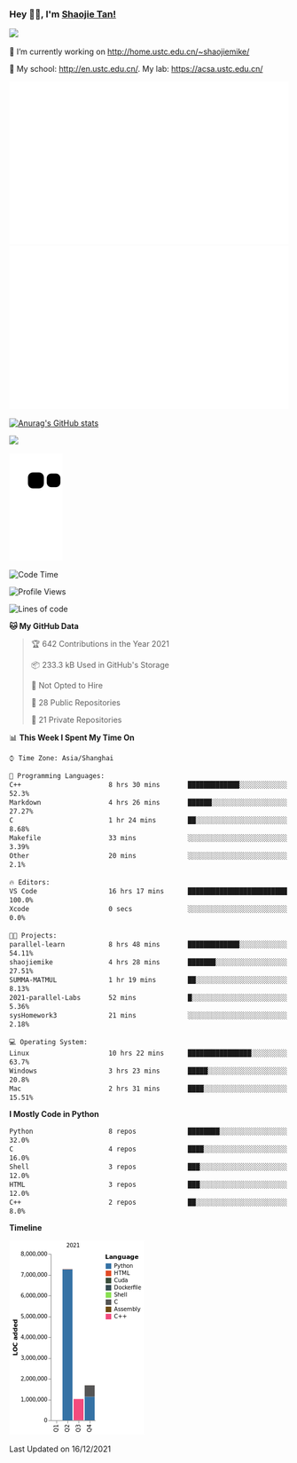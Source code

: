 

<!--
**Kirrito-k423/Kirrito-k423** is a ✨ _special_ ✨ repository because its `README.md` (this file) appears on your GitHub profile.

Here are some ideas to get you started:

- 🔭 I’m currently working on ...
- 🌱 I’m currently learning ...
- 👯 I’m looking to collaborate on ...
- 🤔 I’m looking for help with ...
- 💬 Ask me about ...
- 📫 How to reach me: ...
- 😄 Pronouns: ...
- ⚡ Fun fact: ...
-->
### Hey 👋🏽, I'm [Shaojie Tan!](http://home.ustc.edu.cn/~shaojiemike/about)

![](https://visitor-badge.glitch.me/badge?page_id=Kirrito-k423.Kirrito-k423)

🔭 I’m currently working on http://home.ustc.edu.cn/~shaojiemike/

👯 My school: http://en.ustc.edu.cn/. My lab: https://acsa.ustc.edu.cn/

![](https://github.com/Kirrito-k423/github-stats/blob/master/generated/overview.svg)
![](https://github.com/Kirrito-k423/github-stats/blob/master/generated/languages.svg)

[![Anurag's GitHub stats](https://github-readme-stats.vercel.app/api?username=Kirrito-k423&theme=flag-india&show_icons=true&hide=stars,prs,issues,contribs)](https://github.com/anuraghazra/github-readme-stats)

![](https://github-profile-summary-cards.vercel.app/api/cards/profile-details?username=Kirrito-k423&theme=vue)

![snake gif](https://github.com/Kirrito-k423/Kirrito-k423/blob/output/github-contribution-grid-snake.svg)

<!--START_SECTION:waka-->
![Code Time](http://img.shields.io/badge/Code%20Time-29%20hrs%2025%20mins-blue)

![Profile Views](http://img.shields.io/badge/Profile%20Views-123-blue)

![Lines of code](https://img.shields.io/badge/From%20Hello%20World%20I%27ve%20Written-10%20Million%20lines%20of%20code-blue)

**🐱 My GitHub Data** 

> 🏆 642 Contributions in the Year 2021
 > 
> 📦 233.3 kB Used in GitHub's Storage 
 > 
> 🚫 Not Opted to Hire
 > 
> 📜 28 Public Repositories 
 > 
> 🔑 21 Private Repositories  
 > 
📊 **This Week I Spent My Time On** 

```text
⌚︎ Time Zone: Asia/Shanghai

💬 Programming Languages: 
C++                      8 hrs 30 mins       █████████████░░░░░░░░░░░░   52.3% 
Markdown                 4 hrs 26 mins       ██████░░░░░░░░░░░░░░░░░░░   27.27% 
C                        1 hr 24 mins        ██░░░░░░░░░░░░░░░░░░░░░░░   8.68% 
Makefile                 33 mins             ░░░░░░░░░░░░░░░░░░░░░░░░░   3.39% 
Other                    20 mins             ░░░░░░░░░░░░░░░░░░░░░░░░░   2.1%

🔥 Editors: 
VS Code                  16 hrs 17 mins      █████████████████████████   100.0% 
Xcode                    0 secs              ░░░░░░░░░░░░░░░░░░░░░░░░░   0.0%

🐱‍💻 Projects: 
parallel-learn           8 hrs 48 mins       █████████████░░░░░░░░░░░░   54.11% 
shaojiemike              4 hrs 28 mins       ███████░░░░░░░░░░░░░░░░░░   27.51% 
SUMMA-MATMUL             1 hr 19 mins        ██░░░░░░░░░░░░░░░░░░░░░░░   8.13% 
2021-parallel-Labs       52 mins             █░░░░░░░░░░░░░░░░░░░░░░░░   5.36% 
sysHomework3             21 mins             ░░░░░░░░░░░░░░░░░░░░░░░░░   2.18%

💻 Operating System: 
Linux                    10 hrs 22 mins      ████████████████░░░░░░░░░   63.7% 
Windows                  3 hrs 23 mins       █████░░░░░░░░░░░░░░░░░░░░   20.8% 
Mac                      2 hrs 31 mins       ████░░░░░░░░░░░░░░░░░░░░░   15.51%

```

**I Mostly Code in Python** 

```text
Python                   8 repos             ████████░░░░░░░░░░░░░░░░░   32.0% 
C                        4 repos             ████░░░░░░░░░░░░░░░░░░░░░   16.0% 
Shell                    3 repos             ███░░░░░░░░░░░░░░░░░░░░░░   12.0% 
HTML                     3 repos             ███░░░░░░░░░░░░░░░░░░░░░░   12.0% 
C++                      2 repos             ██░░░░░░░░░░░░░░░░░░░░░░░   8.0%

```


**Timeline**

![Chart not found](https://raw.githubusercontent.com/Kirrito-k423/Kirrito-k423/main/charts/bar_graph.png) 


 Last Updated on 16/12/2021
<!--END_SECTION:waka-->

